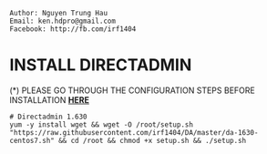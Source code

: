 ```
Author: Nguyen Trung Hau
Email: ken.hdpro@gmail.com
Facebook: http://fb.com/irf1404
```

# INSTALL DIRECTADMIN
(*) PLEASE GO THROUGH THE CONFIGURATION STEPS BEFORE INSTALLATION <b><a href="https://github.com/irf1404/DACONFIG" target="_blank">HERE</a></b>
```
# Directadmin 1.630
yum -y install wget && wget -O /root/setup.sh "https://raw.githubusercontent.com/irf1404/DA/master/da-1630-centos7.sh" && cd /root && chmod +x setup.sh && ./setup.sh
```
